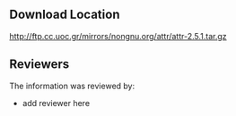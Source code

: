 ## Download Location

http://ftp.cc.uoc.gr/mirrors/nongnu.org/attr/attr-2.5.1.tar.gz

## Reviewers

The information was reviewed by:

* add reviewer here